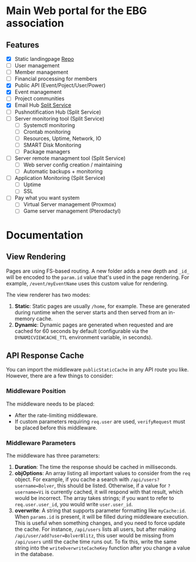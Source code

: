# Main Web portal for the EBG association

## Features
- [X] Static landingpage [Repo](https://github.com/EBG-PW/EBG-WEB-Landingpage)
- [ ] User management
- [ ] Member management
- [ ] Financial processing for members
- [X] Public API (Event/Poject/User/Power)
- [X] Event management
- [ ] Project communities
- [X] Email Hub [Split Service](https://github.com/EBG-PW/EBG-WEB-Mailer)
- [ ] Pushnotification Hub (Split Service)
- [ ] Server monitoring tool (Split Service)
  - [ ] Systemctl monitoring
  - [ ] Crontab monitoring
  - [ ] Resources, Uptime, Network, IO
  - [ ] SMART Disk Monitoring
  - [ ] Package managers
- [ ] Server remote managment tool (Split Service)
  - [ ] Web server config creation / maintaining
  - [ ] Automatic backups + monitoring
- [ ] Application Monitoring (Split Service)
  - [ ] Uptime
  - [ ] SSL
- [ ] Pay what you want system
  - [ ] Virtual Server management (Proxmox)
  - [ ] Game server management (Pterodactyl)
# Documentation

## View Rendering

Pages are using FS-based routing. A new folder adds a new depth and `_id_` will be encoded to the `param.id` value that's used in the page rendering. For example, `/event/myEventName` uses this custom value for rendering.

The view renderer has two modes:
1. **Static**: Static pages are usually `/home`, for example. These are generated during runtime when the server starts and then served from an in-memory cache.
2. **Dynamic**: Dynamic pages are generated when requested and are cached for 60 seconds by default (configurable via the `DYNAMICVIEWCACHE_TTL` environment variable, in seconds).

## API Response Cache

You can import the middleware `publicStaticCache` in any API route you like. However, there are a few things to consider:

### Middleware Position
The middleware needs to be placed:
- After the rate-limiting middleware.
- If custom parameters requiring `req.user` are used, `verifyRequest` must be placed before this middleware.

### Middleware Parameters
The middleware has three parameters:
1. **Duration**: The time the response should be cached in milliseconds.
2. **objOptions**: An array listing all important values to consider from the `req` object. For example, if you cache a search with `/api/users?username=Bolver`, this should be listed. Otherwise, if a value for `?username=Vi` is currently cached, it will respond with that result, which would be incorrect. The array takes strings; if you want to refer to `req.user.user_id`, you would write `user.user_id`.
3. **overwrite**: A string that supports parameter formatting like `myCache:id`. When `params.id` is present, it will be filled during middleware execution. This is useful when something changes, and you need to force update the cache. For instance, `/api/users` lists all users, but after making `/api/user/add?user=BolverBlitz`, this user would be missing from `/api/users` until the cache time runs out. To fix this, write the same string into the `writeOverwriteCacheKey` function after you change a value in the database.


